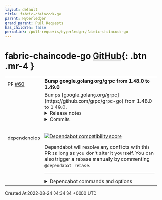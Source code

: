 ```yaml
---
layout: default
title: fabric-chaincode-go
parent: Hyperledger
grand_parent: Pull Requests
has_children: false
permalink: /pull-requests/hyperledger/fabric-chaincode-go
---
```


# fabric-chaincode-go <span class="fs-3 right-align">[GitHub](https://github.com/hyperledger/fabric-chaincode-go){: .btn .mr-4 }</span>


<div>
    <table>
        <tr>
            <td>
                PR <a href="https://github.com/hyperledger/fabric-chaincode-go/pull/60" class=".btn">#60</a>
            </td>
            <td>
                <b>
                    Bump google.golang.org/grpc from 1.48.0 to 1.49.0
                </b>
            </td>
        </tr>
        <tr>
            <td>
                <span class="chip">dependencies</span>
            </td>
            <td>
                Bumps [google.golang.org/grpc](https://github.com/grpc/grpc-go) from 1.48.0 to 1.49.0.
<details>
<summary>Release notes</summary>
<p><em>Sourced from <a href="https://github.com/grpc/grpc-go/releases">google.golang.org/grpc's releases</a>.</em></p>
<blockquote>
<h2>Release 1.49.0</h2>
<h1>New Features</h1>
<ul>
<li>gcp/observability: add support for Environment Variable <code>GRPC_CONFIG_OBSERVABILITY_JSON</code> (<a href="https://github-redirect.dependabot.com/grpc/grpc-go/issues/5525">#5525</a>)</li>
<li>gcp/observability: add support for custom tags (<a href="https://github-redirect.dependabot.com/grpc/grpc-go/issues/5565">#5565</a>)</li>
</ul>
<h1>Behavior Changes</h1>
<ul>
<li>server: reduce log level from Warning to Info for early connection establishment errors (<a href="https://github-redirect.dependabot.com/grpc/grpc-go/issues/5524">#5524</a>)
<ul>
<li>Special Thanks: <a href="https://github.com/jpkrohling"><code>@​jpkrohling</code></a></li>
</ul>
</li>
</ul>
<h1>Bug Fixes</h1>
<ul>
<li>client: fix race in flow control that could lead to unexpected EOF errors (<a href="https://github-redirect.dependabot.com/grpc/grpc-go/issues/5494">#5494</a>)</li>
<li>client: fix a race that could cause RPCs to time out instead of failing more quickly with UNAVAILABLE (<a href="https://github-redirect.dependabot.com/grpc/grpc-go/issues/5503">#5503</a>)</li>
<li>client &amp; server: fix a panic caused by passing a <code>nil</code> stats handler to <code>grpc.WithStatsHandler</code> or <code>grpc.StatsHandler</code> (<a href="https://github-redirect.dependabot.com/grpc/grpc-go/issues/5543">#5543</a>)</li>
<li>transport/server: fix a race that could cause a stray header to be sent (<a href="https://github-redirect.dependabot.com/grpc/grpc-go/issues/5513">#5513</a>)</li>
<li>balancer: give precedence to <code>IDLE</code> over <code>TRANSIENT_FAILURE</code> when aggregating connectivity state (<a href="https://github-redirect.dependabot.com/grpc/grpc-go/issues/5473">#5473</a>)</li>
<li>xds/xdsclient: request correct resource name when user specifies a new style resource name with empty authority (<a href="https://github-redirect.dependabot.com/grpc/grpc-go/issues/5488">#5488</a>)</li>
<li>xds/xdsclient: NACK endpoint resources with zero weight (<a href="https://github-redirect.dependabot.com/grpc/grpc-go/issues/5560">#5560</a>)</li>
<li>xds/xdsclient: fix bug that would reset resource version information after ADS stream restart (<a href="https://github-redirect.dependabot.com/grpc/grpc-go/issues/5422">#5422</a>)</li>
<li>xds/xdsclient: fix goroutine leaks when load reporting is enabled (<a href="https://github-redirect.dependabot.com/grpc/grpc-go/issues/5505">#5505</a>)</li>
<li>xds/ringhash: fix config update processing to recreate ring and picker when min/max ring size changes (<a href="https://github-redirect.dependabot.com/grpc/grpc-go/issues/5557">#5557</a>)</li>
<li>xds/ringhash: avoid recreating subChannels when update doesn't change address weight information (<a href="https://github-redirect.dependabot.com/grpc/grpc-go/issues/5431">#5431</a>)</li>
<li>xds/priority: fix bug which could cause priority LB to block all traffic after a config update (<a href="https://github-redirect.dependabot.com/grpc/grpc-go/issues/5549">#5549</a>)</li>
<li>xds: fix bug when environment variable <code>GRPC_EXPERIMENTAL_ENABLE_OUTLIER_DETECTION</code> is set to true (<a href="https://github-redirect.dependabot.com/grpc/grpc-go/issues/5537">#5537</a>)</li>
</ul>
</blockquote>
</details>
<details>
<summary>Commits</summary>
<ul>
<li><a href="https://github.com/grpc/grpc-go/commit/1c29e075ab1c83a455cf942dd148c467a879800a"><code>1c29e07</code></a> Change version to 1.49.0 (<a href="https://github-redirect.dependabot.com/grpc/grpc-go/issues/5583">#5583</a>)</li>
<li><a href="https://github.com/grpc/grpc-go/commit/8e5a84e6b2dec2a96d0b780eeb93cbfd4928086e"><code>8e5a84e</code></a> xds/resolver: generate channel ID randomly (<a href="https://github-redirect.dependabot.com/grpc/grpc-go/issues/5603">#5603</a>)</li>
<li><a href="https://github.com/grpc/grpc-go/commit/92cee3440fed794a84394c42046b6b61c07af705"><code>92cee34</code></a> gcp/observability: Add logging filters for logging, tracing, and metrics API ...</li>
<li><a href="https://github.com/grpc/grpc-go/commit/c7fe135d124ebd51e6a9728d1e55c7bebc85407e"><code>c7fe135</code></a> O11Y: Added support for custom tags (<a href="https://github-redirect.dependabot.com/grpc/grpc-go/issues/5565">#5565</a>)</li>
<li><a href="https://github.com/grpc/grpc-go/commit/7981af402b2327512c001f8c8eb92b5034ec8ad4"><code>7981af4</code></a> test/kokoro: add missing image tagging to the xDS interop url map buildscript...</li>
<li><a href="https://github.com/grpc/grpc-go/commit/6f34b7ad1546ea084ed79f4b1db6ba5e61c2d8c4"><code>6f34b7a</code></a> xdsclient: NACK endpoint resource if load_balancing_weight is specified and i...</li>
<li><a href="https://github.com/grpc/grpc-go/commit/f9409d385fbaa24c04d2c634aafe974f4f13a042"><code>f9409d3</code></a> ringhash: handle config updates properly (<a href="https://github-redirect.dependabot.com/grpc/grpc-go/issues/5557">#5557</a>)</li>
<li><a href="https://github.com/grpc/grpc-go/commit/946dde008f3d66634ab1ae4624a44efb10aa5be6"><code>946dde0</code></a> xdsclient: NACK endpoint resources with zero weight (<a href="https://github-redirect.dependabot.com/grpc/grpc-go/issues/5560">#5560</a>)</li>
<li><a href="https://github.com/grpc/grpc-go/commit/b89f49b0ffe3a1ebdf037e7e42dc99ca6a90c8a5"><code>b89f49b</code></a> xdsclient: deflake Test/LDSWatch_PartialValid (<a href="https://github-redirect.dependabot.com/grpc/grpc-go/issues/5552">#5552</a>)</li>
<li><a href="https://github.com/grpc/grpc-go/commit/9bc72deba4d2107740084b05f415a766a62c6e06"><code>9bc72de</code></a> grpc: remove mentions of WithBalancerName from comments (<a href="https://github-redirect.dependabot.com/grpc/grpc-go/issues/5555">#5555</a>)</li>
<li>Additional commits viewable in <a href="https://github.com/grpc/grpc-go/compare/v1.48.0...v1.49.0">compare view</a></li>
</ul>
</details>
<br />


[![Dependabot compatibility score](https://dependabot-badges.githubapp.com/badges/compatibility_score?dependency-name=google.golang.org/grpc&package-manager=go_modules&previous-version=1.48.0&new-version=1.49.0)](https://docs.github.com/en/github/managing-security-vulnerabilities/about-dependabot-security-updates#about-compatibility-scores)

Dependabot will resolve any conflicts with this PR as long as you don't alter it yourself. You can also trigger a rebase manually by commenting `@dependabot rebase`.

[//]: # (dependabot-automerge-start)
[//]: # (dependabot-automerge-end)

---

<details>
<summary>Dependabot commands and options</summary>
<br />

You can trigger Dependabot actions by commenting on this PR:
- `@dependabot rebase` will rebase this PR
- `@dependabot recreate` will recreate this PR, overwriting any edits that have been made to it
- `@dependabot merge` will merge this PR after your CI passes on it
- `@dependabot squash and merge` will squash and merge this PR after your CI passes on it
- `@dependabot cancel merge` will cancel a previously requested merge and block automerging
- `@dependabot reopen` will reopen this PR if it is closed
- `@dependabot close` will close this PR and stop Dependabot recreating it. You can achieve the same result by closing it manually
- `@dependabot ignore this major version` will close this PR and stop Dependabot creating any more for this major version (unless you reopen the PR or upgrade to it yourself)
- `@dependabot ignore this minor version` will close this PR and stop Dependabot creating any more for this minor version (unless you reopen the PR or upgrade to it yourself)
- `@dependabot ignore this dependency` will close this PR and stop Dependabot creating any more for this dependency (unless you reopen the PR or upgrade to it yourself)


</details>
            </td>
        </tr>
    </table>
    <div class="right-align">
        Created At 2022-08-24 04:34:34 +0000 UTC
    </div>
</div>

